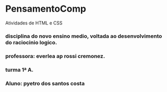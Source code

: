 # PensamentoComp
Atividades de HTML e CSS
### disciplina do novo ensino medio, voltada ao desenvolvimento do raciocinio logico.
### professora: everlea ap rossi cremonez.
### turma 1ª A.
### Aluno: pyetro dos santos costa
###
